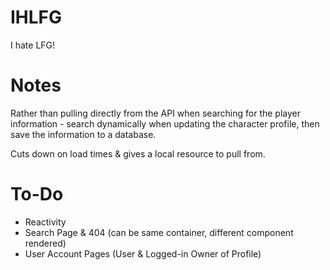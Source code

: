 # IHLFG

I hate LFG!

# Notes

Rather than pulling directly from the API when searching for the player information - search dynamically when updating the character profile, then save the information to a database.

Cuts down on load times & gives a local resource to pull from.

# To-Do

- Reactivity
- Search Page & 404 (can be same container, different component rendered)
- User Account Pages (User & Logged-in Owner of Profile)
